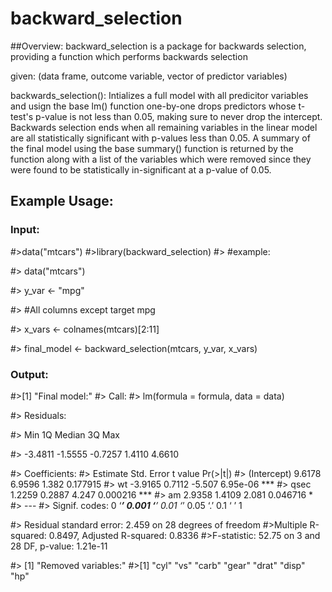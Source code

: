 # backward_selection
##Overview:
backward_selection is a package for backwards selection, providing a function which performs backwards selection 

given:
(data frame, outcome variable, vector of predictor variables)
 
backwards_selection(): Intializes a full model with all predicitor variables and usign the base lm() function 
one-by-one drops predictors whose t-test's p-value is not less than 0.05, making sure to never drop the intercept. 
Backwards selection ends when all remaining variables in the linear model are all statistically significant with 
p-values less than 0.05. A summary of the final model using the base summary() function is returned by the function 
along with a list of the variables which were removed since they were found to be statistically in-significant at a 
p-value of 0.05.      

## Example Usage:

### Input:
#>data("mtcars")
#>library(backward_selection)
#> #example:

#> data("mtcars")

#> y_var <- "mpg"

#> #All columns except target mpg

#> x_vars <- colnames(mtcars)[2:11]

#> final_model <- backward_selection(mtcars, y_var, x_vars)

### Output:
#>[1] "Final model:"
#> Call:
#> lm(formula = formula, data = data)

#> Residuals:
 
#>    Min      1Q  Median      3Q     Max
 
#> -3.4811 -1.5555 -0.7257  1.4110  4.6610
 

#> Coefficients:
#>            Estimate Std. Error t value Pr(>|t|) 
#> (Intercept)   9.6178     6.9596   1.382 0.177915
#> wt           -3.9165     0.7112  -5.507 6.95e-06 ***
#> qsec          1.2259     0.2887   4.247 0.000216 ***
#> am            2.9358     1.4109   2.081 0.046716 *
#> ---
#> Signif. codes:  0 ‘***’ 0.001 ‘**’ 0.01 ‘*’ 0.05 ‘.’ 0.1 ‘ ’ 1
 
#> Residual standard error: 2.459 on 28 degrees of freedom
#>Multiple R-squared:  0.8497,	Adjusted R-squared:  0.8336
#>F-statistic: 52.75 on 3 and 28 DF,  p-value: 1.21e-11

#> [1] "Removed variables:"
#>[1] "cyl"  "vs"   "carb" "gear" "drat" "disp" "hp"  
